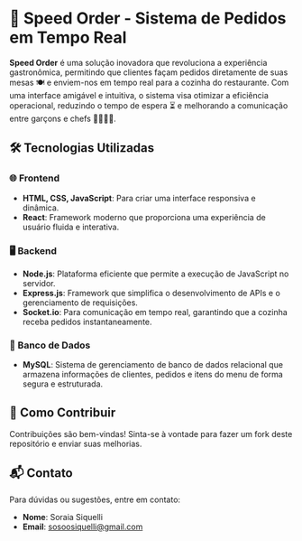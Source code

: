 # 🚀 Speed Order - Sistema de Pedidos em Tempo Real

**Speed Order** é uma solução inovadora que revoluciona a experiência gastronômica, permitindo que clientes façam pedidos diretamente de suas mesas 🍽️ e enviem-nos em tempo real para a cozinha do restaurante. Com uma interface amigável e intuitiva, o sistema visa otimizar a eficiência operacional, reduzindo o tempo de espera ⏳ e melhorando a comunicação entre garçons e chefs 👩‍🍳👨‍🍳.

## 🛠️ Tecnologias Utilizadas

### 🌐 Frontend
- **HTML, CSS, JavaScript**: Para criar uma interface responsiva e dinâmica.
- **React**: Framework moderno que proporciona uma experiência de usuário fluida e interativa.

### 🖥️ Backend
- **Node.js**: Plataforma eficiente que permite a execução de JavaScript no servidor.
- **Express.js**: Framework que simplifica o desenvolvimento de APIs e o gerenciamento de requisições.
- **Socket.io**: Para comunicação em tempo real, garantindo que a cozinha receba pedidos instantaneamente.

### 💾 Banco de Dados
- **MySQL**: Sistema de gerenciamento de banco de dados relacional que armazena informações de clientes, pedidos e itens do menu de forma segura e estruturada.

## 🤝 Como Contribuir

Contribuições são bem-vindas! Sinta-se à vontade para fazer um fork deste repositório e enviar suas melhorias.

## 📬 Contato

Para dúvidas ou sugestões, entre em contato:

- **Nome**: Soraia Siquelli
- **Email**: sosoosiquelli@gmail.com
